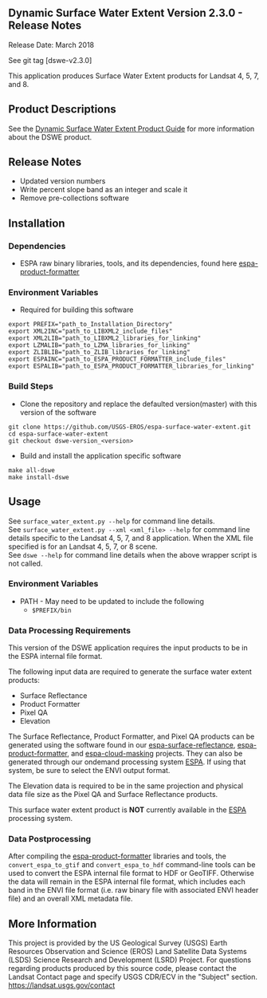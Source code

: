 ## Dynamic Surface Water Extent Version 2.3.0 - Release Notes

Release Date: March 2018

See git tag [dswe-v2.3.0]

This application produces Surface Water Extent products for Landsat 4, 5, 7, and 8.

## Product Descriptions
See the [Dynamic Surface Water Extent Product Guide](https://remotesensing.usgs.gov/ecv/document/provisional_dswe_README_v10.pdf) for more information about the DSWE product.

## Release Notes
* Updated version numbers
* Write percent slope band as an integer and scale it 
* Remove pre-collections software

## Installation

### Dependencies
* ESPA raw binary libraries, tools, and its dependencies, found here [espa-product-formatter](https://github.com/USGS-EROS/espa-product-formatter)

### Environment Variables
* Required for building this software
```
export PREFIX="path_to_Installation_Directory"
export XML2INC="path_to_LIBXML2_include_files"
export XML2LIB="path_to_LIBXML2_libraries_for_linking"
export LZMALIB="path_to_LZMA_libraries_for_linking"
export ZLIBLIB="path_to_ZLIB_libraries_for_linking"
export ESPAINC="path_to_ESPA_PRODUCT_FORMATTER_include_files"
export ESPALIB="path_to_ESPA_PRODUCT_FORMATTER_libraries_for_linking"

```

### Build Steps
* Clone the repository and replace the defaulted version(master) with this
  version of the software
```
git clone https://github.com/USGS-EROS/espa-surface-water-extent.git
cd espa-surface-water-extent
git checkout dswe-version_<version>
```
* Build and install the application specific software
```
make all-dswe
make install-dswe
```

## Usage
See `surface_water_extent.py --help` for command line details.<br>
See `surface_water_extent.py --xml <xml_file> --help` for command line details specific to the Landsat 4, 5, 7, and 8 application.  When the XML file specified is for an Landsat 4, 5, 7, or 8 scene.<br>
See `dswe --help` for command line details when the above wrapper script is not called.

### Environment Variables
* PATH - May need to be updated to include the following
  - `$PREFIX/bin`

### Data Processing Requirements
This version of the DSWE application requires the input products to be in the ESPA internal file format.

The following input data are required to generate the surface water extent products:
* Surface Reflectance
* Product Formatter 
* Pixel QA 
* Elevation

The Surface Reflectance, Product Formatter, and Pixel QA products can be generated using the software found in our [espa-surface-reflectance](https://github.com/USGS-EROS/espa-surface-reflectance), [espa-product-formatter](https://github.com/USGS-EROS/espa-product-formatter), and [espa-cloud-masking](https://github.com/USGS-EROS/espa-cloud-masking) projects.  They can also be generated through our ondemand processing system [ESPA](https://espa.cr.usgs.gov).  If using that system, be sure to select the ENVI output format.

The Elevation data is required to be in the same projection and physical data file size as the Pixel QA and Surface Reflectance products.

This surface water extent product is <b>NOT</b> currently available in the [ESPA](https://espa.cr.usgs.gov) processing system.

### Data Postprocessing
After compiling the [espa-product-formatter](https://github.com/USGS-EROS/espa-product-formatter) libraries and tools, the `convert_espa_to_gtif` and `convert_espa_to_hdf` command-line tools can be used to convert the ESPA internal file format to HDF or GeoTIFF.  Otherwise the data will remain in the ESPA internal file format, which includes each band in the ENVI file format (i.e. raw binary file with associated ENVI header file) and an overall XML metadata file.

## More Information
This project is provided by the US Geological Survey (USGS) Earth Resources
Observation and Science (EROS) Land Satellite Data Systems (LSDS) Science
Research and Development (LSRD) Project. For questions regarding products
produced by this source code, please contact the Landsat Contact page and
specify USGS CDR/ECV in the "Subject" section.
https://landsat.usgs.gov/contact
